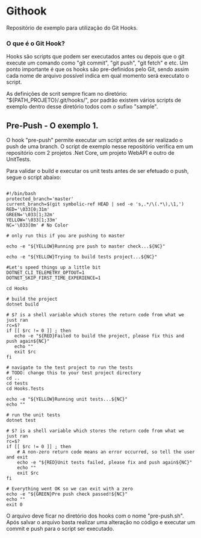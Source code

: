 # Githook

Repositório de exemplo para utilização do Git Hooks. 

### O que é o Git Hook? 

Hooks são scripts que podem ser executados antes ou depois que o git execute um comando como "git commit", "git push", "git fetch" e etc. Um ponto importante é que os hooks são pre-definidos pelo Git, sendo assim cada nome de arquivo possível indica em qual momento será executato o script. 

As definições de scrit sempre ficam no diretório: "${PATH_PROJETO}/.git/hooks/", por padrão existem vários scripts de exemplo dentro desse diretório todos com o sufixo "sample".

## Pre-Push - O exemplo 1.

O hook "pre-push" permite executar um script antes de ser realizado o push de uma branch. O script de exemplo nesse repositório verifica em um repositório com 2 projetos .Net Core, um projeto WebAPI e outro de UnitTests.

Para validar o build e executar os unit tests antes de ser efetuado o push, segue o script abaixo:

```

#!/bin/bash
protected_branch='master'
current_branch=$(git symbolic-ref HEAD | sed -e 's,.*/\(.*\),\1,')
RED='\033[0;31m'
GREEN='\033[1;32m'
YELLOW='\033[1;33m'
NC='\033[0m' # No Color

# only run this if you are pushing to master

echo -e "${YELLOW}Running pre push to master check...${NC}"

echo -e "${YELLOW}Trying to build tests project...${NC}"
    
#Let's speed things up a little bit
DOTNET_CLI_TELEMETRY_OPTOUT=1
DOTNET_SKIP_FIRST_TIME_EXPERIENCE=1
    
cd Hooks
    
# build the project
dotnet build

# $? is a shell variable which stores the return code from what we just ran
rc=$?
if [[ $rc != 0 ]] ; then
   echo -e "${RED}Failed to build the project, please fix this and push again${NC}"
   echo ""
   exit $rc
fi

# navigate to the test project to run the tests
# TODO: change this to your test project directory
cd ..
cd tests
cd Hooks.Tests

echo -e "${YELLOW}Running unit tests...${NC}"
echo ""

# run the unit tests
dotnet test

# $? is a shell variable which stores the return code from what we just ran
rc=$?
if [[ $rc != 0 ]] ; then
    # A non-zero return code means an error occurred, so tell the user and exit
    echo -e "${RED}Unit tests failed, please fix and push again${NC}"
    echo ""
    exit $rc
fi

# Everything went OK so we can exit with a zero
echo -e "${GREEN}Pre push check passed!${NC}"
echo ""
exit 0

```

O arquivo deve ficar no diretório dos hooks com o nome "pre-push.sh". Após salvar o arquivo basta realizar uma alteração no código e executar um commit e push para o script ser executado.
